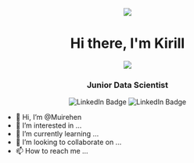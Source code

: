 
<div id="header" align="center">
  <img src="https://github.com/Muirehen/images/blob/master/20230909-LND_7104.jpg">
</div>
<h1 align="center">Hi there, I'm Kirill</h1>
<div id="pepe" align="center">
<img src="https://github.com/Muirehen/images/blob/master/pepe.gif">
</div>
<h3 align="center">Junior Data Scientist</h3>

<div id="badges" align="center">
  <img src="https://img.shields.io/badge/LinkedIn-blue?style=for-the-badge&logo=linkedin&logoColor=white" alt="LinkedIn Badge"/>
  <img src="https://img.shields.io/badge/Telegram-lightseagreen?style=for-the-badge&logo=Telegram&logoColor=white" alt="LinkedIn Badge"/>
</div>
  
- 👋 Hi, I’m @Muirehen
- 👀 I’m interested in ...
- 🌱 I’m currently learning ...
- 💞️ I’m looking to collaborate on ...
- 📫 How to reach me ...

<!---
Muirehen/Muirehen is a ✨ special ✨ repository because its `README.md` (this file) appears on your GitHub profile.
You can click the Preview link to take a look at your changes.
<img src="https://github.com/blackcater/blackcater/raw/main/images/Hi.gif" height="32"/></h1>  </a> 


<h1 align="center">Hi there, I'm <a href="https://daniilshat.ru/" target="_blank">Daniil</a> 
<img src="https://github.com/blackcater/blackcater/raw/main/images/Hi.gif" height="32"/></h1>
--->
